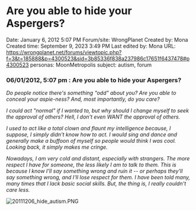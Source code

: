 # Are you able to hide your Aspergers?

Date: January 6, 2012 5:07 PM
Forum/site: WrongPlanet
Created by: Mona
Created time: September 9, 2023 3:49 PM
Last edited by: Mona
URL: https://wrongplanet.net/forums/viewtopic.php?f=3&t=185888&p=4300523&sid=3b85336f838a237986c17651f6437478#p4300523
personas: MoonMetropolis
subject: autism, forum

### **06/01/2012, 5:07 pm : Are you able to hide your Aspergers?**

*Do people notice there's something "odd" about you? Are you able to conceal your aspie-ness? And, most importantly, do you care?*

*I could act "normal" if I wanted to, but why should I change myself to seek the approval of others? Hell, I don't even WANT the approval of others.*

*I used to act like a total clown and flaunt my intelligence because, I suppose, I simply didn't know how to act. I would sing and dance and generally make a buffoon of myself so people would think I was cool. Looking back, it simply makes me cringe.*

*Nowadays, I am very cold and distant, especially with strangers. The more respect I have for someone, the less likely I am to talk to them. This is because I know I'll say something wrong and ruin it -- or perhaps they'll say something wrong, and I'll lose respect for them. I have been told many, many times that I lack basic social skills. But, the thing is, I really couldn't care less.*

![20111206_hide_autism.PNG](../../../Joshua%E2%80%99s%20personas%20&%20victimes%2047f302c3ee7140169d02d7ecbb1b2b4c/Rushes%20Personas%2026f0f60550004a05bb97f11a02504bf4/Threads%20MoonMetropolis%20Wrong%20Planet%201218040f12ce4d4c88a7533017568e89/20111206_hide_autism.png)